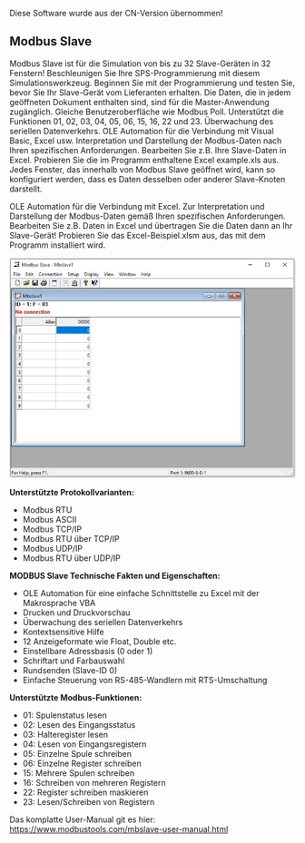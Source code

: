 Diese Software wurde aus der CN-Version übernommen!

<h2>Modbus Slave</h2>

Modbus Slave ist für die Simulation von bis zu 32 Slave-Geräten in 32 Fenstern! Beschleunigen Sie Ihre SPS-Programmierung mit diesem Simulationswerkzeug. Beginnen Sie mit der Programmierung und testen Sie, bevor Sie Ihr Slave-Gerät vom Lieferanten erhalten. Die Daten, die in jedem geöffneten Dokument enthalten sind, sind für die Master-Anwendung zugänglich. Gleiche Benutzeroberfläche wie Modbus Poll. Unterstützt die Funktionen 01, 02, 03, 04, 05, 06, 15, 16, 22 und 23.
Überwachung des seriellen Datenverkehrs. OLE Automation für die Verbindung mit Visual Basic, Excel usw. Interpretation und Darstellung der Modbus-Daten nach Ihren spezifischen Anforderungen. Bearbeiten Sie z.B. Ihre Slave-Daten in Excel. Probieren Sie die im Programm enthaltene Excel example.xls aus.
Jedes Fenster, das innerhalb von Modbus Slave geöffnet wird, kann so konfiguriert werden, dass es Daten desselben oder anderer Slave-Knoten darstellt.

OLE Automation für die Verbindung mit Excel. Zur Interpretation und Darstellung der Modbus-Daten gemäß Ihren spezifischen Anforderungen. Bearbeiten Sie z.B. Daten in Excel und übertragen Sie die Daten dann an Ihr Slave-Gerät! Probieren Sie das Excel-Beispiel.xlsm aus, das mit dem Programm installiert wird.

![Modbus Slave](ModbusSlave.jpg)

<b>Unterstützte Protokollvarianten:</b>
- Modbus RTU
- Modbus ASCII
- Modbus TCP/IP
- Modbus RTU über TCP/IP
- Modbus UDP/IP
- Modbus RTU über UDP/IP

<b>MODBUS Slave Technische Fakten und Eigenschaften:</b>
- OLE Automation für eine einfache Schnittstelle zu Excel mit der Makrosprache VBA
- Drucken und Druckvorschau
- Überwachung des seriellen Datenverkehrs
- Kontextsensitive Hilfe
- 12 Anzeigeformate wie Float, Double etc.
- Einstellbare Adressbasis (0 oder 1)
- Schriftart und Farbauswahl
- Rundsenden (Slave-ID 0)
- Einfache Steuerung von RS-485-Wandlern mit RTS-Umschaltung

<b>Unterstützte Modbus-Funktionen:</b>
- 01: Spulenstatus lesen
- 02: Lesen des Eingangsstatus
- 03: Halteregister lesen
- 04: Lesen von Eingangsregistern
- 05: Einzelne Spule schreiben
- 06: Einzelne Register schreiben
- 15: Mehrere Spulen schreiben
- 16: Schreiben von mehreren Registern
- 22: Register schreiben maskieren
- 23: Lesen/Schreiben von Registern

Das komplatte User-Manual git es hier: https://www.modbustools.com/mbslave-user-manual.html